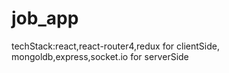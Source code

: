 # job_app
techStack:react,react-router4,redux for clientSide, mongoldb,express,socket.io for serverSide
